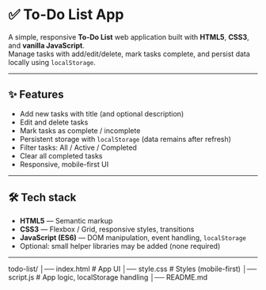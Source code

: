 # ✅ To-Do List App

A simple, responsive **To-Do List** web application built with **HTML5**, **CSS3**, and **vanilla JavaScript**.  
Manage tasks with add/edit/delete, mark tasks complete, and persist data locally using `localStorage`.

---

## ✨ Features
- Add new tasks with title (and optional description)
- Edit and delete tasks
- Mark tasks as complete / incomplete
- Persistent storage with `localStorage` (data remains after refresh)
- Filter tasks: All / Active / Completed
- Clear all completed tasks
- Responsive, mobile-first UI

---

## 🛠️ Tech stack
- **HTML5** — Semantic markup  
- **CSS3** — Flexbox / Grid, responsive styles, transitions  
- **JavaScript (ES6)** — DOM manipulation, event handling, `localStorage`  
- Optional: small helper libraries may be added (none required)

---
todo-list/
│── index.html        # App UI
│── style.css         # Styles (mobile-first)
│── script.js         # App logic, localStorage handling
│── README.md

